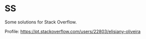 # SS
Some solutions for Stack Overflow.

Profile: https://pt.stackoverflow.com/users/22803/elisiany-oliveira
